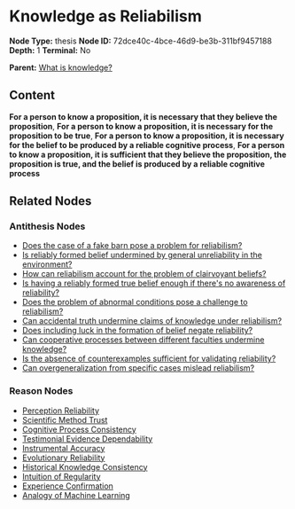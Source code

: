 # Knowledge as Reliabilism

**Node Type:** thesis
**Node ID:** 72dce40c-4bce-46d9-be3b-311bf9457188
**Depth:** 1
**Terminal:** No

**Parent:** [What is knowledge?](what-is-knowledge-question-52c408fa-b75d-4f4d-a6ec-27d43ecfed31.md)

## Content

**For a person to know a proposition, it is necessary that they believe the proposition**, **For a person to know a proposition, it is necessary for the proposition to be true**, **For a person to know a proposition, it is necessary for the belief to be produced by a reliable cognitive process**, **For a person to know a proposition, it is sufficient that they believe the proposition, the proposition is true, and the belief is produced by a reliable cognitive process**

## Related Nodes

### Antithesis Nodes

- [Does the case of a fake barn pose a problem for reliabilism?](does-the-case-of-a-fake-barn-pose-a-problem-for-reliabilism-antithesis-b72722dd-0d97-485c-8788-7fa3036e66f3.md)
- [Is reliably formed belief undermined by general unreliability in the environment?](is-reliably-formed-belief-undermined-by-general-unreliability-in-the-environment-antithesis-5a46e03a-ad5f-48a4-9073-7038f917524f.md)
- [How can reliabilism account for the problem of clairvoyant beliefs?](how-can-reliabilism-account-for-the-problem-of-clairvoyant-beliefs-antithesis-278fc1f0-a68d-4fc3-865f-4ed97bc70a55.md)
- [Is having a reliably formed true belief enough if there's no awareness of reliability?](is-having-a-reliably-formed-true-belief-enough-if-theres-no-awareness-of-reliability-antithesis-e14b4d30-6b58-4d73-a8e4-cb96e2b4e2b1.md)
- [Does the problem of abnormal conditions pose a challenge to reliabilism?](does-the-problem-of-abnormal-conditions-pose-a-challenge-to-reliabilism-antithesis-da012807-fcbc-42b9-b722-7f4842015fd4.md)
- [Can accidental truth undermine claims of knowledge under reliabilism?](can-accidental-truth-undermine-claims-of-knowledge-under-reliabilism-antithesis-60c48292-07ba-40a7-ab90-ad85b693d4b9.md)
- [Does including luck in the formation of belief negate reliability?](does-including-luck-in-the-formation-of-belief-negate-reliability-antithesis-a6c50748-6ad5-4889-89e2-2a2ce62c1c06.md)
- [Can cooperative processes between different faculties undermine knowledge?](can-cooperative-processes-between-different-faculties-undermine-knowledge-antithesis-e1e9ab5c-c744-4046-b0bc-fea297a47d53.md)
- [Is the absence of counterexamples sufficient for validating reliability?](is-the-absence-of-counterexamples-sufficient-for-validating-reliability-antithesis-191b717e-1609-421e-bb5e-19d3c95b7050.md)
- [Can overgeneralization from specific cases mislead reliabilism?](can-overgeneralization-from-specific-cases-mislead-reliabilism-antithesis-6c13fb64-3688-43b2-bc88-4b8a4e7cc868.md)

### Reason Nodes

- [Perception Reliability](perception-reliability-reason-45f925c2-a392-428f-9dc8-9fe438ff8805.md)
- [Scientific Method Trust](scientific-method-trust-reason-95b2f81e-6b4e-4ea7-bb4d-ebe33efd0d3a.md)
- [Cognitive Process Consistency](cognitive-process-consistency-reason-c8bc7c62-3518-4d0b-9432-19cc29b4bdb3.md)
- [Testimonial Evidence Dependability](testimonial-evidence-dependability-reason-f194cf18-3d94-4341-aa37-f99350b92737.md)
- [Instrumental Accuracy](instrumental-accuracy-reason-8a06605b-0b70-4c4d-826f-d937baf8bd78.md)
- [Evolutionary Reliability](evolutionary-reliability-reason-29a82f01-5ca8-4378-87e2-0912057b2f8b.md)
- [Historical Knowledge Consistency](historical-knowledge-consistency-reason-6bf0a9a2-6220-46cd-9545-06593384e2cc.md)
- [Intuition of Regularity](intuition-of-regularity-reason-e71274bc-7f4d-4a81-ab0c-19ca0508c315.md)
- [Experience Confirmation](experience-confirmation-reason-4b99ce44-024c-4c08-b94f-fc8085b9c574.md)
- [Analogy of Machine Learning](analogy-of-machine-learning-reason-bf28ee10-7fd6-48a9-af19-3f5cb7024c53.md)
